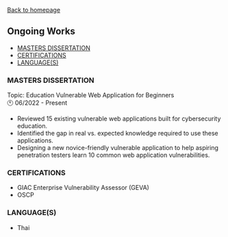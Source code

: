 [Back to homepage](https://fresherfries.github.io/)

<h2> Ongoing Works </h2>

- [MASTERS DISSERTATION](#masters-dissertation)
- [CERTIFICATIONS](#certifications)
- [LANGUAGE(S)](#languages)

### MASTERS DISSERTATION
Topic: Education Vulnerable Web Application for Beginners <br>
🕚 06/2022 - Present
- Reviewed 15 existing vulnerable web applications built for cybersecurity education.
- Identified the gap in real vs. expected knowledge required to use these applications.
- Designing a new novice-friendly vulnerable application to help aspiring penetration testers learn 10 common web
application vulnerabilities.

### CERTIFICATIONS

- GIAC Enterprise Vulnerability Assessor (GEVA)
- OSCP

### LANGUAGE(S)

- Thai